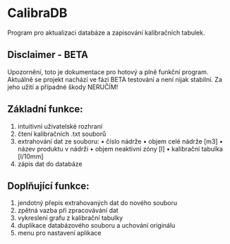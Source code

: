 # CalibraDB
Program pro aktualizaci databáze a
zapisování kalibračních tabulek.
## Disclaimer - BETA
Upozornění, toto je dokumentace pro hotový
a plně funkční program. Aktuálně se projekt
nachází ve fázi BETA testování a není nijak
stabilní. Za jeho užití a případné škody
NERUČÍM!

## Základní funkce:
1) intuitivní uživatelské rozhraní
2) čtení kalibračních .txt souborů
3) extrahování dat ze souboru:
    • číslo nádrže
    • objem celé nádrže [m3]
    • název produktu v nádrži
    • objem neaktivní zóny [l]
    • kalibrační tabulka [l/10mm]
4) zápis dat do databáze

## Doplňující funkce:
1) jendotný přepis extrahovaných dat do nového souboru
2) zpětná vazba při zpracovávání dat
3) vykreslení grafu z kalibrační tabulky
4) duplikace databázového souboru a
   uchování originálu
5) menu pro nastavení aplikace